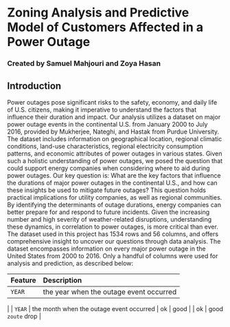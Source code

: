 # Zoning Analysis and Predictive Model of Customers Affected in a Power Outage

### Created by Samuel Mahjouri and Zoya Hasan

## Introduction

Power outages pose significant risks to the safety, economy, and daily life of U.S. citizens, making it imperative to understand the factors that influence their duration and impact. Our  analysis utilizes a dataset on major power outage events in the continental U.S. from January 2000 to July 2016, provided by Mukherjee, Nateghi, and Hastak from Purdue University. The dataset includes information on geographical location, regional climatic conditions, land-use characteristics, regional electricity consumption patterns, and economic attributes of power outages in various states. Given such a holistic understanding of power outages, we posed the question that could support energy companies when considering where to aid during power outages. Our key question is: What are the key factors that influence the durations of major power outages in the continental U.S., and how can these insights be used to mitigate future outages? This question holds practical implications for utility companies, as well as regional communities. By identifying the determinants of outage durations, energy companies  can better prepare for and respond to future incidents. Given the increasing number and high severity of weather-related disruptions, understanding these dynamics, in correlation to power outages, is more critical than ever. The dataset used in this project has 1534 rows and 56 columns, and offers comprehensive insight to uncover our questions through data analysis. The dataset encompasses information on every major power outage in the United States from 2000 to 2016. Only a handful of columns were used for analysis and prediction, as described below:


| Feature        | Description     |
|:-------------|:------------------|
| `YEAR`       | the year when the outage event occurred
 | 
| `YEAR` | the month when the outage event occurred
| ok           | good     | 
| ok           | good `zoute` drop |


